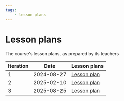 ```yaml
---
tags:
    - lesson plans
---
```


# Lesson plans

The course's lesson plans, as prepared by its teachers

| Iteration | Date       | Lesson plans                      |
| --------- | ---------- | --------------------------------- |
| 1         | 2024-08-27 | [Lesson plan](20240827/README.md) |
| 2         | 2025-02-10 | [Lesson plan](20250210/README.md) |
| 3         | 2025-08-25 | [Lesson plan](20250825/README.md) |
